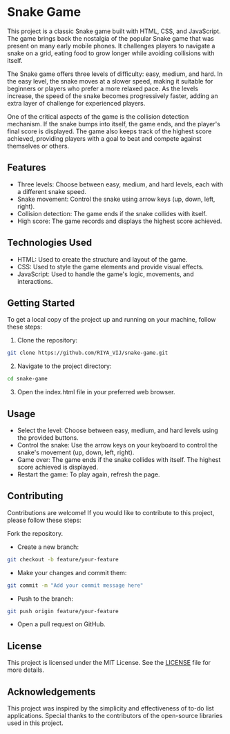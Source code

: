 # Snake Game

This project is a classic Snake game built with HTML, CSS, and JavaScript. The game brings back the nostalgia of the popular Snake game that was present on many early mobile phones. It challenges players to navigate a snake on a grid, eating food to grow longer while avoiding collisions with itself.

The Snake game offers three levels of difficulty: easy, medium, and hard. In the easy level, the snake moves at a slower speed, making it suitable for beginners or players who prefer a more relaxed pace. As the levels increase, the speed of the snake becomes progressively faster, adding an extra layer of challenge for experienced players.

One of the critical aspects of the game is the collision detection mechanism. If the snake bumps into itself, the game ends, and the player's final score is displayed. The game also keeps track of the highest score achieved, providing players with a goal to beat and compete against themselves or others.

## Features

-   Three levels: Choose between easy, medium, and hard levels, each with a different snake speed.
- Snake movement: Control the snake using arrow keys (up, down, left, right).
- Collision detection: The game ends if the snake collides with itself.
- High score: The game records and displays the highest score achieved.


## Technologies Used

- HTML: Used to create the structure and layout of the game.
- CSS: Used to style the game elements and provide visual effects.
- JavaScript: Used to handle the game's logic, movements, and interactions.


## Getting Started

To get a local copy of the project up and running on your machine, follow these steps:

1. Clone the repository:

```bash
git clone https://github.com/RIYA_VIJ/snake-game.git
```

2. Navigate to the project directory:

```bash
cd snake-game
```

3. Open the index.html file in your preferred web browser.

## Usage

- Select the level: Choose between easy, medium, and hard levels using the provided buttons.
- Control the snake: Use the arrow keys on your keyboard to control the snake's movement (up, down, left, right).
- Game over: The game ends if the snake collides with itself. The highest score achieved is displayed.
- Restart the game: To play again, refresh the page.

## Contributing

Contributions are welcome! If you would like to contribute to this project, please follow these steps:

Fork the repository.
- Create a new branch:
```bash
git checkout -b feature/your-feature
```
- Make your changes and commit them:
```bash
git commit -m "Add your commit message here"
```
- Push to the branch:
```bash
git push origin feature/your-feature
```
- Open a pull request on GitHub.

## License

This project is licensed under the MIT License. See the [LICENSE](LICENSE) file for more details.

## Acknowledgements

This project was inspired by the simplicity and effectiveness of to-do list applications. Special thanks to the contributors of the open-source libraries used in this project.
